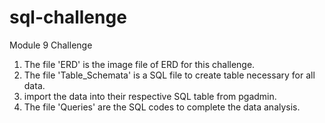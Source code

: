 # sql-challenge
Module 9 Challenge
1. The file 'ERD' is the image file of ERD for this challenge.
2. The file 'Table_Schemata' is a SQL file to create table necessary for all data.
3. import the data into their respective SQL table from pgadmin.
4. The file 'Queries' are the SQL codes to complete the data analysis.